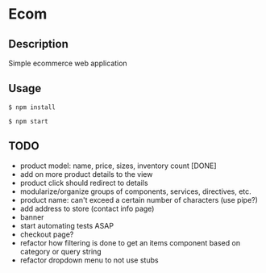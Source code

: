 # Ecom

## Description
Simple ecommerce web application

## Usage

`$ npm install`

`$ npm start`

## TODO

- product model: name, price, sizes, inventory count [DONE]
- add on more product details to the view
- product click should redirect to details
- modularize/organize groups of components, services, directives, etc.
- product name: can't exceed a certain number of characters (use pipe?)
- add address to store (contact info page)
- banner
- start automating tests ASAP
- checkout page?
- refactor how filtering is done to get an items component based on category or query string
- refactor dropdown menu to not use stubs

